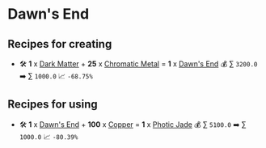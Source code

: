 # Dawn's End

## Recipes for creating

* 🛠️ **1** x [Dark Matter](<Dark Matter.md>) + **25** x [Chromatic Metal](<Chromatic Metal.md>) = **1** x [Dawn's End](<Dawn's End.md>) 💰 ∑ `3200.0` ➡️ ∑ `1000.0` 📈 `-68.75%`


## Recipes for using

* 🛠️ **1** x [Dawn's End](<Dawn's End.md>) + **100** x [Copper](<Copper.md>) = **1** x [Photic Jade](<Photic Jade.md>) 💰 ∑ `5100.0` ➡️ ∑ `1000.0` 📈 `-80.39%`
